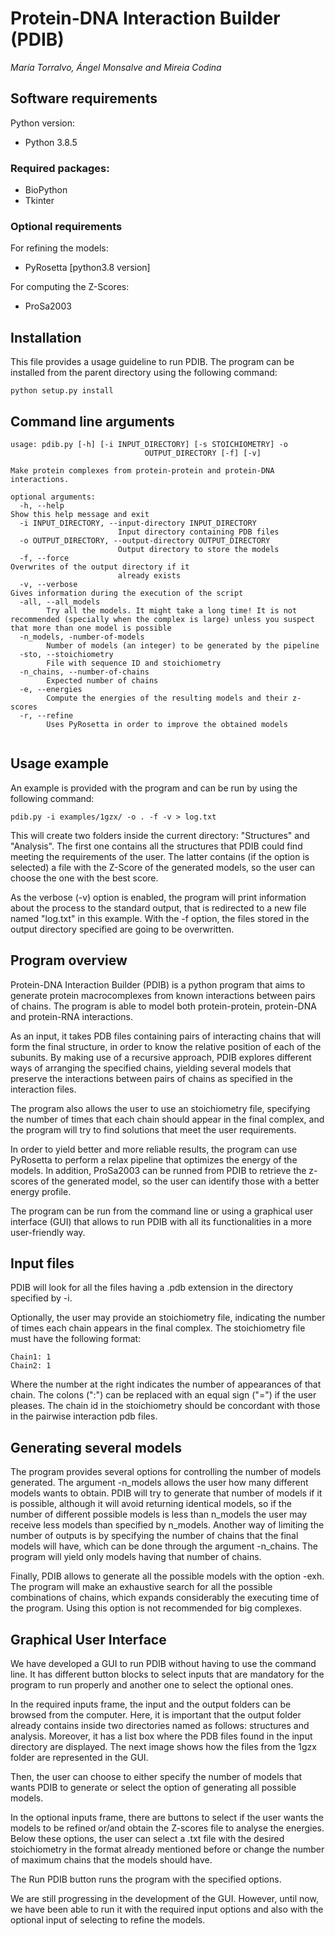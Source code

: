 # Protein-DNA Interaction Builder (PDIB) 
*María Torralvo, Ángel Monsalve and Mireia Codina*


## Software requirements
Python version:
* Python 3.8.5

### Required packages:
* BioPython
* Tkinter

### Optional requirements
For refining the models:
* PyRosetta [python3.8 version]

For computing the Z-Scores:
* ProSa2003

## Installation

This file provides a usage guideline to run PDIB. The program can be installed from the parent directory using the following command:

```
python setup.py install
```

## Command line arguments

```
usage: pdib.py [-h] [-i INPUT_DIRECTORY] [-s STOICHIOMETRY] -o
                              OUTPUT_DIRECTORY [-f] [-v]

Make protein complexes from protein-protein and protein-DNA interactions.

optional arguments:
  -h, --help
Show this help message and exit
  -i INPUT_DIRECTORY, --input-directory INPUT_DIRECTORY
                        Input directory containing PDB files
  -o OUTPUT_DIRECTORY, --output-directory OUTPUT_DIRECTORY
                        Output directory to store the models
  -f, --force	
Overwrites of the output directory if it
                        already exists
  -v, --verbose	
Gives information during the execution of the script
  -all, --all_models
		Try all the models. It might take a long time! It is not recommended (specially when the complex is large) unless you suspect that more than one model is possible
  -n_models, -number-of-models
		Number of models (an integer) to be generated by the pipeline
  -sto, --stoichiometry
		File with sequence ID and stoichiometry
  -n_chains, --number-of-chains
		Expected number of chains
  -e, --energies
		Compute the energies of the resulting models and their z-scores
  -r, --refine
		Uses PyRosetta in order to improve the obtained models


```

## Usage example

An example is provided with the program and can be run by using the following command:
```
pdib.py -i examples/1gzx/ -o . -f -v > log.txt
```
This will create two folders inside the current directory: "Structures" and "Analysis". The first one contains all the structures that PDIB could find meeting the requirements of the user. The latter contains (if the option is selected) a file with the Z-Score of the generated models, so the user can choose the one with the best score.

As the verbose (-v) option is enabled, the program will print information about the process to the standard output, that is redirected to a new file named "log.txt" in this example. With the -f option, the files stored in the output directory specified are going to be overwritten. 


## Program overview

Protein-DNA Interaction Builder (PDIB) is a python program that aims to generate protein macrocomplexes from known interactions between pairs of chains. The program is able to model both protein-protein, protein-DNA and protein-RNA interactions.

As an input, it takes PDB files containing pairs of interacting chains that will form the final structure, in order to know the relative position of each of the subunits. By making use of a recursive approach, PDIB explores different ways of arranging the specified chains, yielding several models that preserve the interactions between pairs of chains as specified in the interaction files.

The program also allows the user to use an stoichiometry file, specifying the number of times that each chain should appear in the final complex, and the program will try to find solutions that meet the user requirements.

In order to yield better and more reliable results, the program can use PyRosetta to perform a relax pipeline that optimizes the energy of the models. In addition, ProSa2003 can be runned from PDIB to retrieve the z-scores of the generated model, so the user can identify those with a better energy profile.

The program can be run from the command line or using a graphical user interface (GUI) that allows to run PDIB with all its functionalities in a more user-friendly way.


## Input files

PDIB will look for all the files having a .pdb extension in the directory specified by -i. 

Optionally, the user may provide an stoichiometry file, indicating the number of times each chain appears in the final complex. The stoichiometry file must have the following format:

```
Chain1: 1
Chain2: 1
```
Where the number at the right indicates the number of appearances of that chain. The colons (":") can be replaced with an equal sign ("=") if the user pleases. The chain id in the stoichiometry should be concordant with those in the pairwise interaction pdb files.

## Generating several models

The program provides several options for controlling the number of models generated. The argument -n_models allows the user how many different models wants to obtain. PDIB will try to generate that number of models if it is possible, although it will avoid returning identical models, so if the number of different possible models is less than n_models the user may receive less models than specified by n_models.
Another way of limiting the number of outputs is by specifying the number of chains that the final models will have, which can be done through the argument -n_chains. The program will yield only models having that number of chains.

Finally, PDIB allows to generate all the possible models with the option -exh. The program will make an exhaustive search for all the possible combinations of chains, which expands considerably the executing time of the program. Using this option is not recommended for big complexes. 


## Graphical User Interface

We have developed a GUI to run PDIB without having to use the command line. It has different button blocks to select inputs that are mandatory for the program to run properly and another one to select the optional ones. 

In the required inputs frame, the input and the output folders can be browsed from the computer. Here, it is important that the output folder already contains inside two directories named as follows: structures and analysis. Moreover, it has a list box where the PDB files found in the input directory are displayed. The next image shows how the files from the 1gzx folder are represented in the GUI. 

Then, the user can choose to either specify the number of models that wants PDIB to generate or select the option of generating all possible models. 

In the optional inputs frame, there are buttons to select if the user wants the models to be refined or/and obtain the Z-scores file to analyse the energies. Below these options, the user can select a .txt file with the desired stoichiometry in the format already mentioned before or change the number of maximum chains that the models should have. 

The Run PDIB button runs the program with the specified options.

We are still progressing in the development of the GUI. However, until now, we have been able to run it with the required input options and also with the optional input of selecting to refine the models. 



